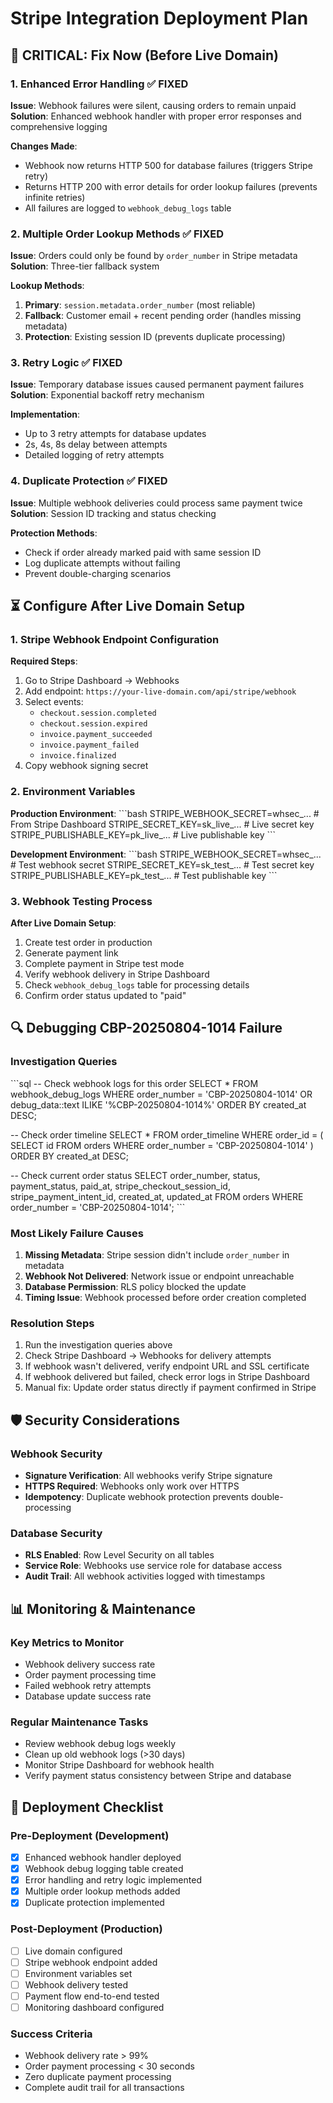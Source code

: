 # Stripe Integration Deployment Plan

## 🚨 **CRITICAL: Fix Now (Before Live Domain)**

### 1. Enhanced Error Handling ✅ **FIXED**
**Issue**: Webhook failures were silent, causing orders to remain unpaid
**Solution**: Enhanced webhook handler with proper error responses and comprehensive logging

**Changes Made**:
- Webhook now returns HTTP 500 for database failures (triggers Stripe retry)
- Returns HTTP 200 with error details for order lookup failures (prevents infinite retries)
- All failures are logged to `webhook_debug_logs` table

### 2. Multiple Order Lookup Methods ✅ **FIXED**
**Issue**: Orders could only be found by `order_number` in Stripe metadata
**Solution**: Three-tier fallback system

**Lookup Methods**:
1. **Primary**: `session.metadata.order_number` (most reliable)
2. **Fallback**: Customer email + recent pending order (handles missing metadata)
3. **Protection**: Existing session ID (prevents duplicate processing)

### 3. Retry Logic ✅ **FIXED**
**Issue**: Temporary database issues caused permanent payment failures
**Solution**: Exponential backoff retry mechanism

**Implementation**:
- Up to 3 retry attempts for database updates
- 2s, 4s, 8s delay between attempts
- Detailed logging of retry attempts

### 4. Duplicate Protection ✅ **FIXED**
**Issue**: Multiple webhook deliveries could process same payment twice
**Solution**: Session ID tracking and status checking

**Protection Methods**:
- Check if order already marked paid with same session ID
- Log duplicate attempts without failing
- Prevent double-charging scenarios

## ⏳ **Configure After Live Domain Setup**

### 1. Stripe Webhook Endpoint Configuration
**Required Steps**:
1. Go to Stripe Dashboard → Webhooks
2. Add endpoint: `https://your-live-domain.com/api/stripe/webhook`
3. Select events:
   - `checkout.session.completed`
   - `checkout.session.expired`
   - `invoice.payment_succeeded`
   - `invoice.payment_failed`
   - `invoice.finalized`
4. Copy webhook signing secret

### 2. Environment Variables
**Production Environment**:
\`\`\`bash
STRIPE_WEBHOOK_SECRET=whsec_... # From Stripe Dashboard
STRIPE_SECRET_KEY=sk_live_... # Live secret key
STRIPE_PUBLISHABLE_KEY=pk_live_... # Live publishable key
\`\`\`

**Development Environment**:
\`\`\`bash
STRIPE_WEBHOOK_SECRET=whsec_... # Test webhook secret
STRIPE_SECRET_KEY=sk_test_... # Test secret key
STRIPE_PUBLISHABLE_KEY=pk_test_... # Test publishable key
\`\`\`

### 3. Webhook Testing Process
**After Live Domain Setup**:
1. Create test order in production
2. Generate payment link
3. Complete payment in Stripe test mode
4. Verify webhook delivery in Stripe Dashboard
5. Check `webhook_debug_logs` table for processing details
6. Confirm order status updated to "paid"

## 🔍 **Debugging CBP-20250804-1014 Failure**

### Investigation Queries
\`\`\`sql
-- Check webhook logs for this order
SELECT * FROM webhook_debug_logs 
WHERE order_number = 'CBP-20250804-1014' 
OR debug_data::text ILIKE '%CBP-20250804-1014%'
ORDER BY created_at DESC;

-- Check order timeline
SELECT * FROM order_timeline 
WHERE order_id = (
  SELECT id FROM orders 
  WHERE order_number = 'CBP-20250804-1014'
)
ORDER BY created_at DESC;

-- Check current order status
SELECT 
  order_number,
  status,
  payment_status,
  paid_at,
  stripe_checkout_session_id,
  stripe_payment_intent_id,
  created_at,
  updated_at
FROM orders 
WHERE order_number = 'CBP-20250804-1014';
\`\`\`

### Most Likely Failure Causes
1. **Missing Metadata**: Stripe session didn't include `order_number` in metadata
2. **Webhook Not Delivered**: Network issue or endpoint unreachable
3. **Database Permission**: RLS policy blocked the update
4. **Timing Issue**: Webhook processed before order creation completed

### Resolution Steps
1. Run the investigation queries above
2. Check Stripe Dashboard → Webhooks for delivery attempts
3. If webhook wasn't delivered, verify endpoint URL and SSL certificate
4. If webhook delivered but failed, check error logs in Stripe Dashboard
5. Manual fix: Update order status directly if payment confirmed in Stripe

## 🛡️ **Security Considerations**

### Webhook Security
- **Signature Verification**: All webhooks verify Stripe signature
- **HTTPS Required**: Webhooks only work over HTTPS
- **Idempotency**: Duplicate webhook protection prevents double-processing

### Database Security
- **RLS Enabled**: Row Level Security on all tables
- **Service Role**: Webhooks use service role for database access
- **Audit Trail**: All webhook activities logged with timestamps

## 📊 **Monitoring & Maintenance**

### Key Metrics to Monitor
- Webhook delivery success rate
- Order payment processing time
- Failed webhook retry attempts
- Database update success rate

### Regular Maintenance Tasks
- Review webhook debug logs weekly
- Clean up old webhook logs (>30 days)
- Monitor Stripe Dashboard for webhook health
- Verify payment status consistency between Stripe and database

## 🚀 **Deployment Checklist**

### Pre-Deployment (Development)
- [x] Enhanced webhook handler deployed
- [x] Webhook debug logging table created
- [x] Error handling and retry logic implemented
- [x] Multiple order lookup methods added
- [x] Duplicate protection implemented

### Post-Deployment (Production)
- [ ] Live domain configured
- [ ] Stripe webhook endpoint added
- [ ] Environment variables set
- [ ] Webhook delivery tested
- [ ] Payment flow end-to-end tested
- [ ] Monitoring dashboard configured

### Success Criteria
- Webhook delivery rate > 99%
- Order payment processing < 30 seconds
- Zero duplicate payment processing
- Complete audit trail for all transactions
